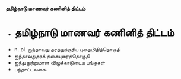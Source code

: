 **தமிழ்நாடு மாணவர் கணினித் திட்டம்**
- # தமிழ்நாடு மாணவர் கணினித் திட்டம்
- n. pl. ஐந்தாவது தரத்துக்குரிய புதைமிதித்தொகுதி
- ஐந்தாவதுதரக் தகையுரைத்தொகுதி
- ஐந்து நுற்றுமான விழுக்காடுடைய பங்குகள்
- பந்தாட்டவகை.

